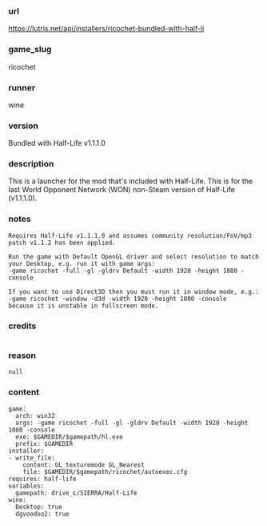 ### url

https://lutris.net/api/installers/ricochet-bundled-with-half-li

### game_slug

ricochet

### runner

wine

### version

Bundled with Half-Life v1.1.1.0

### description

This is a launcher for the mod that's included with Half-Life. This is for the last World Opponent Network (WON) non-Steam version of Half-Life (v1.1.1.0).

### notes

```
Requires Half-Life v1.1.1.0 and assumes community resolution/FoV/mp3 patch v1.1.2 has been applied.

Run the game with Default OpenGL driver and select resolution to match your Desktop, e.g. run it with game args:
-game ricochet -full -gl -gldrv Default -width 1920 -height 1080 -console

If you want to use Direct3D then you must run it in window mode, e.g.:
-game ricochet -window -d3d -width 1920 -height 1080 -console
because it is unstable in fullscreen mode.
```

### credits

```

```

### reason

```
null
```

### content

```
game:
  arch: win32
  args: -game ricochet -full -gl -gldrv Default -width 1920 -height 1080 -console
  exe: $GAMEDIR/$gamepath/hl.exe
  prefix: $GAMEDIR
installer:
- write_file:
    content: GL_texturemode GL_Nearest
    file: $GAMEDIR/$gamepath/ricochet/autoexec.cfg
requires: half-life
variables:
  gamepath: drive_c/SIERRA/Half-Life
wine:
  Desktop: true
  dgvoodoo2: true

```

